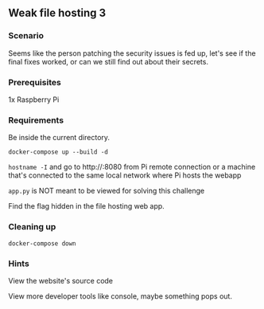 ## Weak file hosting 3

### Scenario

Seems like the person patching the security issues is fed up, let's see if the final fixes worked, or can we still find out about their secrets.

### Prerequisites

1x Raspberry Pi

### Requirements 

Be inside the current directory.

`docker-compose up --build -d`

`hostname -I` and go to http://<ip-address>:8080 from Pi remote connection
or a machine that's connected to the same local network where Pi hosts the webapp

`app.py` is NOT meant to be viewed for solving this challenge

Find the flag hidden in the file hosting web app.


### Cleaning up

`docker-compose down`


### **Hints**

View the website's source code

View more developer tools like console, maybe something pops out.

